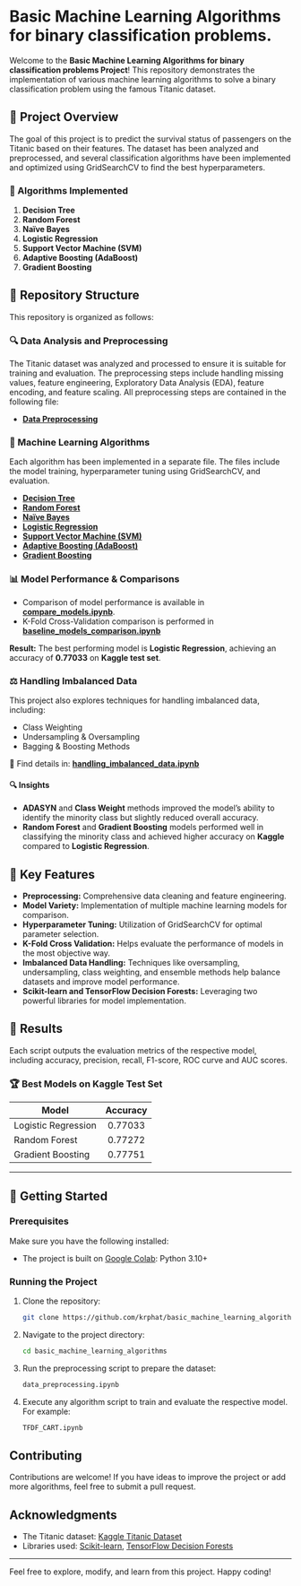 # Basic Machine Learning Algorithms for binary classification problems.

Welcome to the **Basic Machine Learning Algorithms for binary classification problems Project**! This repository demonstrates the implementation of various machine learning algorithms to solve a binary classification problem using the famous Titanic dataset.

## 📌 Project Overview

The goal of this project is to predict the survival status of passengers on the Titanic based on their features. The dataset has been analyzed and preprocessed, and several classification algorithms have been implemented and optimized using GridSearchCV to find the best hyperparameters.

### 🤖 Algorithms Implemented

1. **Decision Tree**  
2. **Random Forest**  
3. **Naïve Bayes**  
4. **Logistic Regression**  
5. **Support Vector Machine (SVM)**  
6. **Adaptive Boosting (AdaBoost)**  
7. **Gradient Boosting**

## 📂 Repository Structure

This repository is organized as follows:

### 🔍 Data Analysis and Preprocessing
The Titanic dataset was analyzed and processed to ensure it is suitable for training and evaluation. The preprocessing steps include handling missing values, feature engineering, Exploratory Data Analysis (EDA), feature encoding, and feature scaling. All preprocessing steps are contained in the following file:

- [**Data Preprocessing**](https://github.com/krphat/basic_machine_learning_algorithms/blob/main/source%20codes/data_preprocessing.ipynb)

### 🤖 Machine Learning Algorithms
Each algorithm has been implemented in a separate file. The files include the model training, hyperparameter tuning using GridSearchCV, and evaluation.

- [**Decision Tree**](https://github.com/krphat/basic_machine_learning_algorithms/blob/main/source%20codes/TFDF_CART.ipynb)
- [**Random Forest**](https://github.com/krphat/basic_machine_learning_algorithms/blob/main/source%20codes/TFDF_RandomForest.ipynb)
- [**Naïve Bayes**](https://github.com/krphat/basic_machine_learning_algorithms/blob/main/source%20codes/NBC.ipynb)
- [**Logistic Regression**](https://github.com/krphat/basic_machine_learning_algorithms/blob/main/source%20codes/LogisticRegression.ipynb)
- [**Support Vector Machine (SVM)**](https://github.com/krphat/basic_machine_learning_algorithms/blob/main/source%20codes/SVM.ipynb)
- [**Adaptive Boosting (AdaBoost)**](https://github.com/krphat/basic_machine_learning_algorithms/blob/main/source%20codes/AdaBoost.ipynb)
- [**Gradient Boosting**](https://github.com/krphat/basic_machine_learning_algorithms/blob/main/source%20codes/TFDF_GradientBoostedTree.ipynb)

### 📊 Model Performance & Comparisons

- Comparison of model performance is available in [**compare_models.ipynb**](https://github.com/krphat/basic_machine_learning_algorithms/blob/main/source%20codes/compare_models.ipynb).
- K-Fold Cross-Validation comparison is performed in [**baseline_models_comparison.ipynb**](https://github.com/krphat/basic_machine_learning_algorithms/blob/main/source%20codes/baseline_models_comparison.ipynb)

**Result:** The best performing model is **Logistic Regression**, achieving an accuracy of **0.77033** on **Kaggle test set**.

### ⚖️ Handling Imbalanced Data
This project also explores techniques for handling imbalanced data, including:
- Class Weighting
- Undersampling & Oversampling
- Bagging & Boosting Methods

📌 Find details in: [**handling_imbalanced_data.ipynb**](https://github.com/krphat/basic_machine_learning_algorithms/blob/main/source%20codes/baseline_models_comparison.ipynb)

#### 🔍 Insights
- **ADASYN** and **Class Weight** methods improved the model’s ability to identify the minority class but slightly reduced overall accuracy.
- **Random Forest** and **Gradient Boosting** models performed well in classifying the minority class and achieved higher accuracy on **Kaggle** compared to **Logistic Regression**.

## 🔑 Key Features

- **Preprocessing:** Comprehensive data cleaning and feature engineering.
- **Model Variety:** Implementation of multiple machine learning models for comparison.
- **Hyperparameter Tuning:** Utilization of GridSearchCV for optimal parameter selection.
- **K-Fold Cross Validation:** Helps evaluate the performance of models in the most objective way.
- **Imbalanced Data Handling:** Techniques like oversampling, undersampling, class weighting, and ensemble methods help balance datasets and improve model performance.
- **Scikit-learn and TensorFlow Decision Forests:** Leveraging two powerful libraries for model implementation.

## 🎯 Results

Each script outputs the evaluation metrics of the respective model, including accuracy, precision, recall, F1-score, ROC curve and AUC scores.

### 🏆 Best Models on Kaggle Test Set

| Model        | Accuracy           |
| ------------- |:-------------:|
| Logistic Regression      | 0.77033|
| Random Forest     | 0.77272      |
| Gradient Boosting | 0.77751      |

---

## 🚀 Getting Started

### Prerequisites

Make sure you have the following installed:

- The project is built on [Google Colab](https://colab.google/): Python 3.10+

### Running the Project

1. Clone the repository:
   ```bash
   git clone https://github.com/krphat/basic_machine_learning_algorithms.git
   ```

2. Navigate to the project directory:
   ```bash
   cd basic_machine_learning_algorithms
   ```

3. Run the preprocessing script to prepare the dataset:
   ```bash
   data_preprocessing.ipynb
   ```

4. Execute any algorithm script to train and evaluate the respective model. For example:
   ```bash
   TFDF_CART.ipynb
   ```

## Contributing

Contributions are welcome! If you have ideas to improve the project or add more algorithms, feel free to submit a pull request.

## Acknowledgments

- The Titanic dataset: [Kaggle Titanic Dataset](https://www.kaggle.com/competitions/titanic)
- Libraries used: [Scikit-learn](https://scikit-learn.org/), [TensorFlow Decision Forests](https://www.tensorflow.org/decision_forests)

---

Feel free to explore, modify, and learn from this project. Happy coding!
